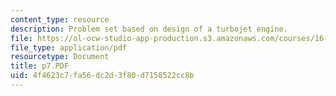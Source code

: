 ```yaml
---
content_type: resource
description: Problem set based on design of a turbojet engine.
file: https://ol-ocw-studio-app-production.s3.amazonaws.com/courses/16-01-unified-engineering-i-ii-iii-iv-fall-2005-spring-2006/4f4623c7fa56dc2d3f80d7158522cc8b_p7.PDF
file_type: application/pdf
resourcetype: Document
title: p7.PDF
uid: 4f4623c7-fa56-dc2d-3f80-d7158522cc8b
---
```


